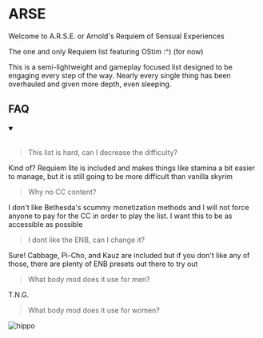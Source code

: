 # ARSE

Welcome to A.R.S.E. or Arnold's Requiem of Sensual Experiences

The one and only Requiem list featuring OStim :^) (for now)

This is a semi-lightweight and gameplay focused list designed to be engaging every step of the way. Nearly every single thing has been overhauled and given more depth, even sleeping.

## FAQ

<details open>
<summary></summary>
<br>

>This list is hard, can I decrease the difficulty?

Kind of? Requiem lite is included and makes things like stamina a bit easier to manage, but it is still going to be more difficult than vanilla skyrim

>Why no CC content?

I don't like Bethesda's scummy monetization methods and I will not force anyone to pay for the CC in order to play the list. I want this to be as accessible as possible

>I dont like the ENB, can I change it?

Sure! Cabbage, Pi-Cho, and Kauz are included but if you don't like any of those, there are plenty of ENB presets out there to try out

> What body mod does it use for men?

T.N.G. 

>What body mod does it use for women?

![hippo](https://tenor.com/view/shrek-somebody-toilet-hi-gif-17332899)

</details>
